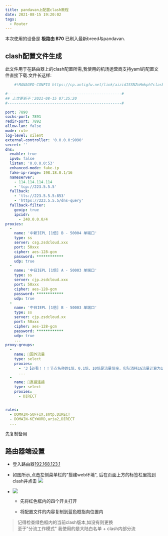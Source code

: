 ```yaml
---
title: pandavan上配置clash教程
date: 2021-08-15 19:20:02
tags: 
  - Router
---
```


本次使用的设备是 **极路由 B70** 已刷入最新breed与pandavan.

## clash配置文件生成

此文件用于在路由器上的clash配置所需,我使用的机场运营商支持yaml的配置文件直接下载.文件长这样:

```yaml
    #!MANAGED-CONFIG https://cp.antigfw.net/link/aizid1SSNZnHmkph?clash=1

#---------------------------------------------------#
## 上次更新于：2021-08-15 07:25:20
#---------------------------------------------------#

port: 7890
socks-port: 7891
redir-port: 7892
allow-lan: false
mode: rule
log-level: silent
external-controller: '0.0.0.0:9090'
secret: ''
dns:
  enable: true
  ipv6: false
  listen: '0.0.0.0:53'
  enhanced-mode: fake-ip
  fake-ip-range: 198.18.0.1/16
  nameserver:
    - 114.114.114.114
    - 'tcp://223.5.5.5'
  fallback:
    - 'tls://223.5.5.5:853'
    - 'https://223.5.5.5/dns-query'
  fallback-filter:
    geoip: true
    ipcidr:
      - 240.0.0.0/4
proxies:
  -
    name: '中新IEPL [1倍] B - 50004 单端口'
    type: ss
    server: csg.zsdcloud.xxx
    port: 50xxx
    cipher: aes-128-gcm
    password: ************
    udp: true
  -
    name: '中日IEPL [1倍] A - 50003 单端口'
    type: ss
    server: cjp.zsdcloud.xxx
    port: 50xxx
    cipher: aes-128-gcm
    password: ************
    udp: true
  -
    name: '中日IEPL [1倍] B - 50003 单端口'
    type: ss
    server: cjp.zsdcloud.xx
    port: 50xxx
    cipher: aes-128-gcm
    password: ************
    udp: true
    ...
proxy-groups:
  -
    name: 🔰国外流量
    type: select
    proxies:
      - '3【必看！！！节点名称的1倍、0.1倍、10倍是流量倍率，实际消耗1G流量计算为1G、0.1G、10G。】 - 567 单端口'
      ...
  -
    name: 🚀直接连接
    type: select
    proxies:
      - DIRECT


rules:
  - DOMAIN-SUFFIX,smtp,DIRECT
  - DOMAIN-KEYWORD,aria2,DIRECT
  ...

```

先复制备用

## 路由器端设置

* 登入路由器[192.168.123.1](192.168.123.1)

* 如图所示,点击左侧菜单栏的"搭建web环境", 后在页面上方的标签栏里找到clash并点击
  ![ ](/images/clashsetup/1.png)
  
* ![ ](/images/clashsetup/2.png)
  
  * 先将红色框内的四个开关打开

  * 将配置文件的内容复制到蓝色框指向位置内

> 记得检查绿色框内的当前clash版本,如没有则更换  
  至于"分流工作模式" 我使用的是大陆白名单 + clash内部分流  
